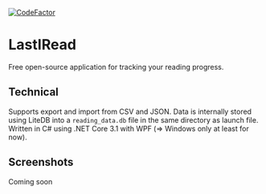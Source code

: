 [![CodeFactor](https://www.codefactor.io/repository/github/adsamcik/lastiread/badge?s=911484ec166467c2ab394153fcff79602540fb05)](https://www.codefactor.io/repository/github/adsamcik/lastiread)

# LastIRead

Free open-source application for tracking your reading progress. 

## Technical

Supports export and import from CSV and JSON.
Data is internally stored using LiteDB into a `reading_data.db` file in the same directory as launch file.
Written in C# using .NET Core 3.1 with WPF (=> Windows only at least for now).

## Screenshots

Coming soon
